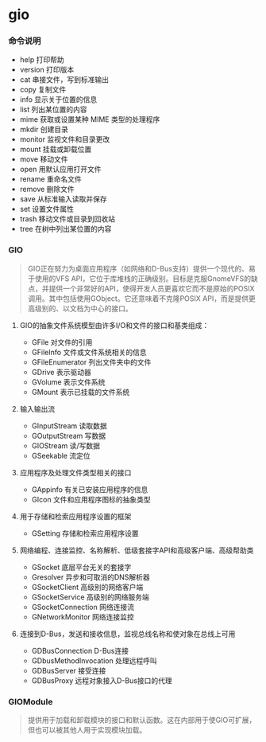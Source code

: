 # gio

### 命令说明

  - help     打印帮助
  - version  打印版本
  - cat      串接文件，写到标准输出
  - copy     复制文件
  - info     显示关于位置的信息
  - list     列出某位置的内容
  - mime     获取或设置某种 MIME 类型的处理程序
  - mkdir    创建目录
  - monitor  监视文件和目录更改
  - mount    挂载或卸载位置
  - move     移动文件
  - open     用默认应用打开文件
  - rename   重命名文件
  - remove   删除文件
  - save     从标准输入读取并保存
  - set      设置文件属性
  - trash    移动文件或目录到回收站
  - tree     在树中列出某位置的内容

### GIO

> GIO正在努力为桌面应用程序（如网络和D-Bus支持）提供一个现代的、易于使用的VFS API，它位于库堆栈的正确级别。目标是克服GnomeVFS的缺点，并提供一个非常好的API，使得开发人员更喜欢它而不是原始的POSIX调用。其中包括使用GObject。它还意味着不克隆POSIX API，而是提供更高级别的、以文档为中心的接口。 

1. GIO的抽象文件系统模型由许多I/O和文件的接口和基类组成： 

    - GFile  对文件的引用
    - GFileInfo  文件或文件系统相关的信息
    - GFileEnumerator 列出文件夹中的文件
    - GDrive 表示驱动器
    - GVolume 表示文件系统
    - GMount 表示已挂载的文件系统

2. 输入输出流

    - GInputStream 读取数据
    - GOutputStream 写数据
    - GIOStream 读/写数据
    - GSeekable 流定位

3. 应用程序及处理文件类型相关的接口

    - GAppinfo 有关已安装应用程序的信息
    - GIcon 文件和应用程序图标的抽象类型

4. 用于存储和检索应用程序设置的框架

    - GSetting 存储和检索应用程序设置

5. 网络编程、连接监控、名称解析、低级套接字API和高级客户端、高级帮助类

    - GSocket 底层平台无关的套接字
    - Gresolver 异步和可取消的DNS解析器
    - GSocketClient 高级别的网络客户端
    - GSocketService 高级别的网络服务端
    - GSocketConnection 网络连接流
    - GNetworkMonitor 网络连接监控

6. 连接到D-Bus，发送和接收信息，监视总线名称和使对象在总线上可用

    - GDBusConnection D-Bus连接
    - GDbusMethodInvocation 处理远程呼叫
    - GDBusServer 接受连接
    - GDBusProxy 远程对象接入D-Bus接口的代理



### GIOModule

> 提供用于加载和卸载模块的接口和默认函数。这在内部用于使GIO可扩展，但也可以被其他人用于实现模块加载。
